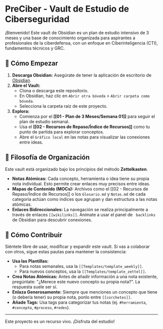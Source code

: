 # PreCiber - Vault de Estudio de Ciberseguridad

¡Bienvenido! Este vault de Obsidian es un plan de estudio intensivo de 3 meses y una base de conocimiento organizada para aspirantes a profesionales de la ciberdefensa, con un enfoque en Ciberinteligencia (CTI), fundamentos técnicos y GRC.

## 🚀 Cómo Empezar

1.  **Descarga Obsidian:** Asegúrate de tener la aplicación de escritorio de [Obsidian](https://obsidian.md/).
2.  **Abre el Vault:**
    - Clona o descarga este repositorio.
    - En Obsidian, haz clic en `Abrir otra bóveda` > `Abrir carpeta como bóveda`.
    - Selecciona la carpeta raíz de este proyecto.
3.  **Explora:**
    - Comienza por el **[[01 - Plan de 3 Meses/Semana 01]]** para seguir el plan de estudio semanal.
    - Usa el **[[02 - Recursos de Repaso/Índice de Recursos]]** como tu punto de partida para explorar conceptos.
    - Abre el `Gráfico local` en las notas para visualizar las conexiones entre ideas.

## 🧠 Filosofía de Organización

Este vault está organizado bajo los principios del método **Zettelkasten**.

- **Notas Atómicas:** Cada concepto, herramienta o idea tiene su propia nota individual. Esto permite crear enlaces muy precisos entre ideas.
- **Mapas de Contenido (MOCs):** Archivos como el [[02 - Recursos de Repaso/Índice de Recursos]] o los `Glosario.md` y `Notas.md` de cada categoría actúan como índices que agrupan y dan estructura a las notas atómicas.
- **Enlaces Bidireccionales:** La navegación se realiza principalmente a través de enlaces `[[wikilinks]]`. Anímate a usar el panel de ` backlinks` de Obsidian para descubrir conexiones.

## 🤝 Cómo Contribuir

Siéntete libre de usar, modificar y expandir este vault. Si vas a colaborar con otros, sigue estas pautas para mantener la consistencia:

- **Usa las Plantillas:**
    - Para notas semanales, usa la `[[Templates/template_weekly]]`.
    - Para nuevos conceptos, usa la `[[Templates/template_zettel]]`.
- **Crea Notas Atómicas:** Antes de añadir información a una nota existente, pregúntate: "¿Merece este nuevo concepto su propia nota?". La respuesta suele ser sí.
- **Enlaza Generosamente:** Siempre que menciones un concepto que tiene (o debería tener) su propia nota, ponlo entre `[[corchetes]]`.
- **Añade Tags:** Usa tags para categorizar tus notas (ej. `#herramienta`, `#concepto`, `#proceso`, `#redes`).

---

Este proyecto es un recurso vivo. ¡Disfruta del estudio!
